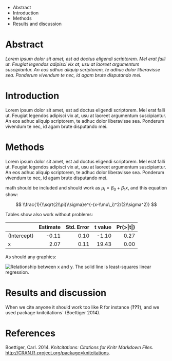 -   Abstract
-   Introduction
-   Methods
-   Results and discussion

Abstract
========

*Lorem ipsum dolor sit amet, est ad doctus eligendi scriptorem. Mel erat
falli ut. Feugiat legendos adipisci vix at, usu at laoreet argumentum
suscipiantur. An eos adhuc aliquip scriptorem, te adhuc dolor
liberavisse sea. Ponderum vivendum te nec, id agam brute disputando
mei.*

Introduction
============

Lorem ipsum dolor sit amet, est ad doctus eligendi scriptorem. Mel erat
falli ut. Feugiat legendos adipisci vix at, usu at laoreet argumentum
suscipiantur. An eos adhuc aliquip scriptorem, te adhuc dolor
liberavisse sea. Ponderum vivendum te nec, id agam brute disputando mei.

Methods
=======

Lorem ipsum dolor sit amet, est ad doctus eligendi scriptorem. Mel erat
falli ut. Feugiat legendos adipisci vix at, usu at laoreet argumentum
suscipiantur. An eos adhuc aliquip scriptorem, te adhuc dolor
liberavisse sea. Ponderum vivendum te nec, id agam brute disputando mei.

math should be included and should work as
*μ*<sub>*i*</sub> = *β*<sub>0</sub> + *β*<sub>1</sub>*x*, and this
equation show:

$$ \\frac{1}{\\sqrt{2\\pi}\\sigma}e^{-(x-\\mu\_i)^2/(2\\sigma^2)} $$

Tables show also work without problems:

<table>
<thead>
<tr class="header">
<th align="left"></th>
<th align="right">Estimate</th>
<th align="right">Std. Error</th>
<th align="right">t value</th>
<th align="right">Pr(&gt;|t|)</th>
</tr>
</thead>
<tbody>
<tr class="odd">
<td align="left">(Intercept)</td>
<td align="right">-0.11</td>
<td align="right">0.10</td>
<td align="right">-1.10</td>
<td align="right">0.27</td>
</tr>
<tr class="even">
<td align="left">x</td>
<td align="right">2.07</td>
<td align="right">0.11</td>
<td align="right">19.43</td>
<td align="right">0.00</td>
</tr>
</tbody>
</table>

As should any graphics:

![Relationship between x and y. The solid line is least-squares linear
regression.](manuscript_template_files/figure-markdown_strict/testgPlot-1.png)

Results and discussion
======================

When we cite anyone it should work too like R for instance (<span
class="citeproc-not-found"
data-reference-id="R_Core_Team_2015">**???**</span>), and we used
package knitcitations\` (Boettiger 2014).

References
==========

Boettiger, Carl. 2014. *Knitcitations: Citations for Knitr Markdown
Files*. <http://CRAN.R-project.org/package=knitcitations>.
